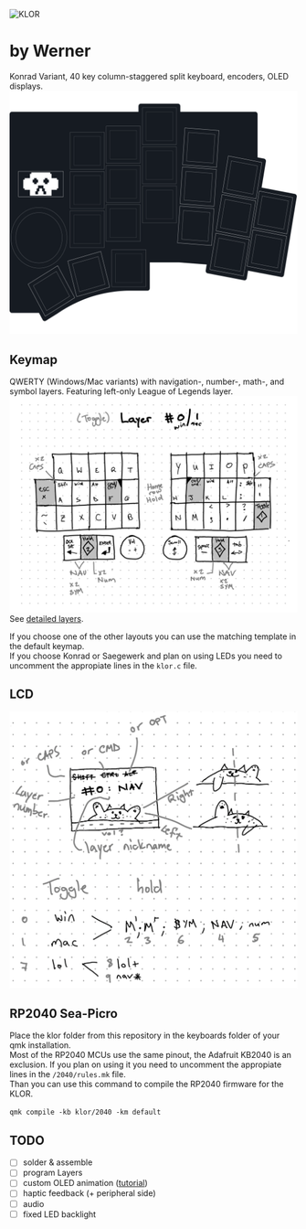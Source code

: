 ![KLOR](docs/images/klor-font-logo-dark.svg)
# by Werner
Konrad Variant, 40 key column-staggered split keyboard, encoders, OLED displays.
![KLOR layouts](/docs/images/klor-layouts.svg)

## Keymap
QWERTY (Windows/Mac variants) with navigation-, number-, math-, and symbol layers.
Featuring left-only League of Legends layer.
![Layer-0](layer_0.png)
See [detailed layers](docs/layers.pdf).

If you choose one of the other layouts you can use the matching template in the default keymap.\
If you choose Konrad or Saegewerk and plan on using LEDs you need to uncomment the appropiate lines in the `klor.c` file.

## LCD
![](docs/images/screen.png)

## RP2040 Sea-Picro
Place the klor folder from this repository in the keyboards folder of your qmk installation.\
Most of the RP2040 MCUs use the same pinout, the Adafruit KB2040 is an exclusion. If you plan on using it you need to uncomment the appropiate lines in the `/2040/rules.mk` file.\
Than you can use this command to compile the RP2040 firmware for the KLOR.

`qmk compile -kb klor/2040 -km default`


## TODO
- [ ] solder & assemble
- [ ] program Layers
- [ ] custom OLED animation ([tutorial](https://www.youtube.com/watch?v=OJSOEStpPIo))
- [ ] haptic feedback (+ peripheral side)
- [ ] audio
- [ ] fixed LED backlight
